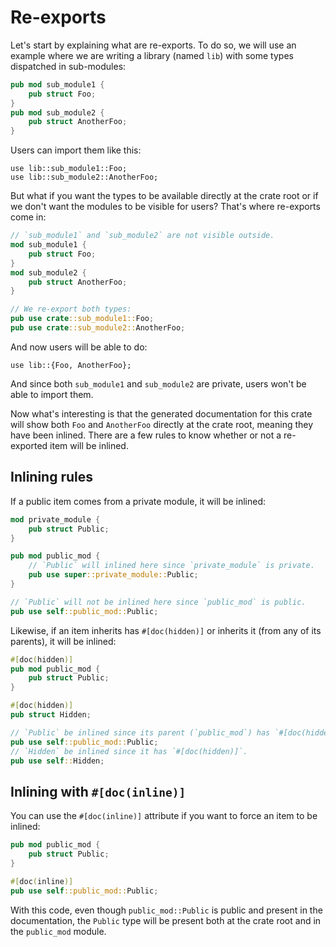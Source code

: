 # Re-exports

Let's start by explaining what are re-exports. To do so, we will use an example where we are
writing a library (named `lib`) with some types dispatched in sub-modules:

```rust
pub mod sub_module1 {
    pub struct Foo;
}
pub mod sub_module2 {
    pub struct AnotherFoo;
}
```

Users can import them like this:

```rust,ignore
use lib::sub_module1::Foo;
use lib::sub_module2::AnotherFoo;
```

But what if you want the types to be available directly at the crate root or if we don't want the
modules to be visible for users? That's where re-exports come in:

```rust
// `sub_module1` and `sub_module2` are not visible outside.
mod sub_module1 {
    pub struct Foo;
}
mod sub_module2 {
    pub struct AnotherFoo;
}

// We re-export both types:
pub use crate::sub_module1::Foo;
pub use crate::sub_module2::AnotherFoo;
```

And now users will be able to do:

```rust,ignore
use lib::{Foo, AnotherFoo};
```

And since both `sub_module1` and `sub_module2` are private, users won't be able to import them.

Now what's interesting is that the generated documentation for this crate will show both `Foo` and
`AnotherFoo` directly at the crate root, meaning they have been inlined. There are a few rules to
know whether or not a re-exported item will be inlined.

## Inlining rules

If a public item comes from a private module, it will be inlined:

```rust
mod private_module {
    pub struct Public;
}

pub mod public_mod {
    // `Public` will inlined here since `private_module` is private.
    pub use super::private_module::Public;
}

// `Public` will not be inlined here since `public_mod` is public.
pub use self::public_mod::Public;
```

Likewise, if an item inherits has `#[doc(hidden)]` or inherits it (from any of its parents), it
will be inlined:

```rust
#[doc(hidden)]
pub mod public_mod {
    pub struct Public;
}

#[doc(hidden)]
pub struct Hidden;

// `Public` be inlined since its parent (`public_mod`) has `#[doc(hidden)]`.
pub use self::public_mod::Public;
// `Hidden` be inlined since it has `#[doc(hidden)]`.
pub use self::Hidden;
```

## Inlining with `#[doc(inline)]`

You can use the `#[doc(inline)]` attribute if you want to force an item to be inlined:

```rust
pub mod public_mod {
    pub struct Public;
}

#[doc(inline)]
pub use self::public_mod::Public;
```

With this code, even though `public_mod::Public` is public and present in the documentation, the
`Public` type will be present both at the crate root and in the `public_mod` module.
